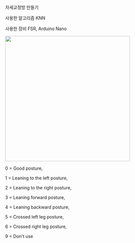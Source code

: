 자세교정방 만들기

사용한 알고리즘 KNN

사용한 장비 FSR, Arduino Nano


<img src="https://github.com/sdds3441/Cushion/assets/124592031/088377be-87a7-4d9c-81ed-87f2adc5ddf8" width="400" height="400"/>


0 = Good posture,

1 = Leaning to the left posture,

2 = Leaning to the right posture,

3 = Leaning forward posture,

4 = Leaning backward posture,

5 = Crossed left leg posture,

6 = Crossed right leg posture,

9 = Don't use

